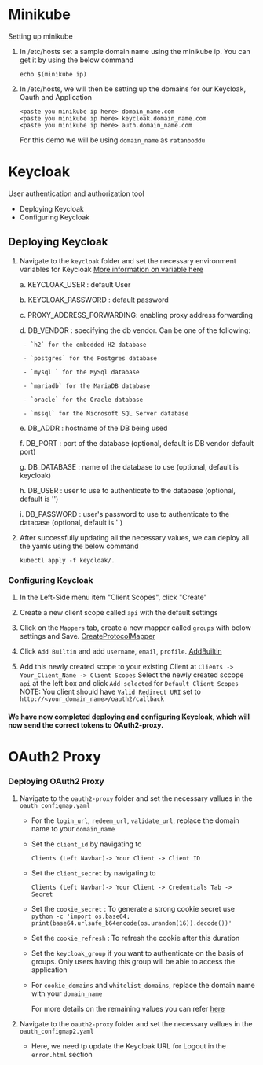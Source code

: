 # Minikube

Setting up minikube

1. In /etc/hosts set a sample domain name using the minikube ip. You can get it by using the below command

   ```
   echo $(minikube ip)
   ```

2. In /etc/hosts, we will then be setting up the domains for our Keycloak, Oauth and Application

   ```
   <paste you minikube ip here> domain_name.com
   <paste you minikube ip here> keycloak.domain_name.com
   <paste you minikube ip here> auth.domain_name.com
   ```

   For this demo we will be using `domain_name` as `ratanboddu`

# Keycloak

User authentication and authorization tool

- Deploying Keycloak
- Configuring Keycloak

## Deploying Keycloak

1.  Navigate to the `keycloak` folder and set the necessary environment variables for Keycloak [More information on variable here](https://hub.docker.com/r/jboss/keycloak/)

    a. KEYCLOAK_USER : default User

    b. KEYCLOAK_PASSWORD : default password

    c. PROXY_ADDRESS_FORWARDING: enabling proxy address forwarding

    d. DB_VENDOR : specifying the db vendor. Can be one of the following:

         - `h2` for the embedded H2 database

         - `postgres` for the Postgres database

         - `mysql ` for the MySql database

         - `mariadb` for the MariaDB database

         - `oracle` for the Oracle database

         - `mssql` for the Microsoft SQL Server database

    e. DB_ADDR : hostname of the DB being used

    f. DB_PORT : port of the database (optional, default is DB vendor default port)

    g. DB_DATABASE : name of the database to use (optional, default is keycloak)

    h. DB_USER : user to use to authenticate to the database (optional, default is '')

    i. DB_PASSWORD : user's password to use to authenticate to the database (optional, default is '')

2.  After successfully updating all the necessary values, we can deploy all the yamls using the below command

    ```
    kubectl apply -f keycloak/.
    ```

### Configuring Keycloak

1. In the Left-Side menu item "Client Scopes", click "Create"

2. Create a new client scope called `api` with the default settings

3. Click on the `Mappers` tab, create a new mapper called `groups` with below settings and Save.
   [CreateProtocolMapper](/images/CreateProtocolMapper.png)

4. Click `Add Builtin` and add `username`, `email`, `profile`.
   [AddBuiltin](/images/AddBuiltin.png)

5. Add this newly created scope to your existing Client at
   `Clients -> Your_Client_Name -> Client Scopes`
   Select the newly created sccope `api` at the left box and click `Add selected` for `Default Client Scopes`
   NOTE: You client should have `Valid Redirect URI` set to `http://<your_domain_name>/oauth2/callback`

#### We have now completed deploying and configuring Keycloak, which will now send the correct tokens to OAuth2-proxy.

# OAuth2 Proxy

### Deploying OAuth2 Proxy

1.  Navigate to the `oauth2-proxy` folder and set the necessary vallues in the `oauth_configmap.yaml`

    - For the `login_url`, `redeem_url`, `validate_url`, replace the domain name to your `domain_name`

    - Set the `client_id` by navigating to

      `Clients (Left Navbar)-> Your Client -> Client ID`

    - Set the `client_secret` by navigating to

      `Clients (Left Navbar)-> Your Client -> Credentials Tab -> Secret`

    - Set the `cookie_secret` : To generate a strong cookie secret use `python -c 'import os,base64; print(base64.urlsafe_b64encode(os.urandom(16)).decode())'`

    - Set the `cookie_refresh` : To refresh the cookie after this duration

    - Set the `keycloak_group` if you want to authenticate on the basis of groups. Only users having this group will be able to access the application

    - For `cookie_domains` and `whitelist_domains`, replace the domain name with your `domain_name`

      For more details on the remaining values you can refer [here](https://oauth2-proxy.github.io/oauth2-proxy/docs/configuration/overview/)

2.  Navigate to the `oauth2-proxy` folder and set the necessary vallues in the `oauth_configmap2.yaml`
    - Here, we need tp update the Keycloak URL for Logout in the `error.html` section
